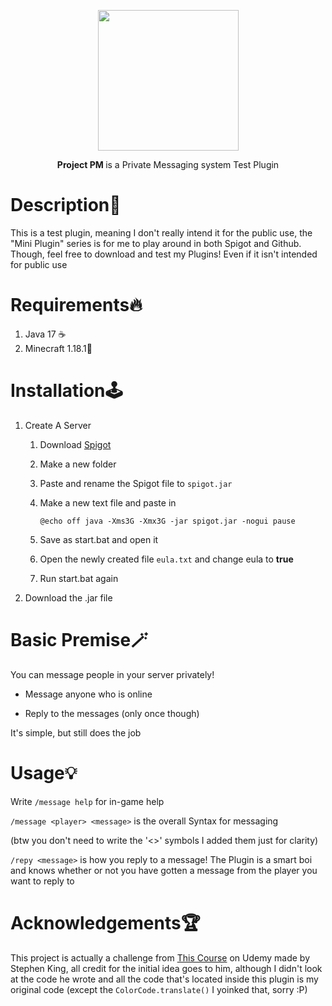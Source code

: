 <p align="center">
<img title="" src="https://img.icons8.com/nolan/512/love-message.png" alt="" width="225" data-align="center">

<p align="center">
<b>Project PM </b> is a Private Messaging system Test Plugin

# Description👀

This is a test plugin, meaning I don't really intend it for the public use, the "Mini Plugin" series is for me to play around in both Spigot and Github. Though, feel free to download and test my Plugins! Even if it isn't intended for public use

# Requirements🔥

1. Java 17 ☕
2. Minecraft 1.18.1👀

# Installation🕹️

1. Create A Server
   
   1. Download [Spigot](https://getbukkit.org/get/bf7ac3b5bc08ea97d22919680d240a80)
   
   2. Make a new folder
   
   3. Paste and rename the Spigot file to `spigot.jar`
   
   4. Make a new text file and paste in
      
      `@echo off java -Xms3G -Xmx3G -jar spigot.jar -nogui pause`
   
   5. Save as start.bat and open it
   
   6. Open the newly created file `eula.txt` and change eula to **true**
   
   7. Run start.bat again

2. Download the .jar file

# Basic Premise🪄

You can message people in your server privately!

- Message anyone who is online

- Reply to the messages (only once though)

It's simple, but still does the job

# Usage💡

Write `/message help` for in-game help

`/message <player> <message>` is the overall Syntax for messaging 

(btw you don't need to write the '<>' symbols I added them just for clarity)

`/repy <message>` is how you reply to a message! The Plugin is a smart boi and knows whether or not you have gotten a message from the player you want to reply to

# Acknowledgements🏆

This project is actually a challenge from [This Course](https://www.udemy.com/course/develop-minecraft-plugins-java-programming/) on Udemy made by Stephen King, all credit for the initial idea goes to him, although I didn't look at the code he wrote and all the code that's located inside this plugin is my original code (except the `ColorCode.translate()` I yoinked that, sorry :P)
